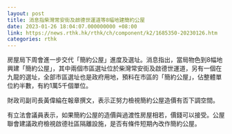 ```yaml
---
layout: post
title: 消息指柴灣常安街及啟德世運道等8幅地建簡約公屋
date: 2023-01-26 18:04:07.000000000 +08:00
link: https://news.rthk.hk/rthk/ch/component/k2/1685350-20230126.htm
categories: rthk
---
```


房屋局下周會進一步交代「簡約公屋」進度及選址。消息指出，當局物色到8幅地興建「簡約公屋」，其中兩個市區選址位於柴灣常安街及啟德世運道，另有一個在九龍的選址，全部市區選址也是政府用地，預料在市區的「簡約公屋」，佔整體單位約半數，有約1萬5千個單位。

財政司副司長黃偉綸在報章撰文，表示正努力檢視簡約公屋造價有否下調空間。

有立法會議員表示，如果簡約公屋的造價與過渡性房屋相若，價錢可以接受。公屋聯會建議政府檢視啟德社區隔離設施，是否有條件短期內改作簡約公屋。
